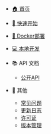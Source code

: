 <!-- docs/_sidebar.md -->

* [🏠 首页](/)
* [🚀 快速开始](guide/quick-start.md)
* [🐳 Docker部署](guide/docker-deployment.md)
* [💻 本地开发](guide/local-development.md)

* 📚 API 文档
  * [公开API](api/overview.md)

* 📄 其他
  * [常见问题](faq.md)
  * [更新日志](changelog.md)
  * [许可证](license.md)
  * [版本管理](github-version-management.md) 